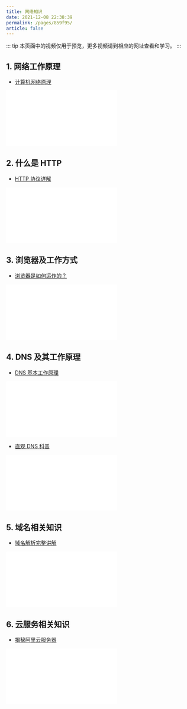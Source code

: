 ```yaml
---
title: 网络知识
date: 2021-12-08 22:38:39
permalink: /pages/859f95/
article: false
---
```


::: tip
本页面中的视频仅用于预览，更多视频请到相应的网址查看和学习。
:::

## 1. 网络工作原理

- [计算机网络原理](https://www.bilibili.com/video/BV1xJ41137Q3)

<iframe src="//player.bilibili.com/player.html?aid=68306960&bvid=BV1xJ41137Q3&cid=118392146&page=1" scrolling="no" border="0" frameborder="no" framespacing="0" allowfullscreen="true"> </iframe>

## 2. 什么是 HTTP

- [HTTP 协议详解](https://www.bilibili.com/video/BV1js411g7Fw)

<iframe src="//player.bilibili.com/player.html?aid=28681865&bvid=BV1js411g7Fw&cid=49673594&page=1" scrolling="no" border="0" frameborder="no" framespacing="0" allowfullscreen="true"> </iframe>

## 3. 浏览器及工作方式

- [浏览器是如何运作的？](https://www.bilibili.com/video/BV1x54y1B7RE)
<iframe src="//player.bilibili.com/player.html?aid=840997499&bvid=BV1x54y1B7RE&cid=200801840&page=1" scrolling="no" border="0" frameborder="no" framespacing="0" allowfullscreen="true"> </iframe>

## 4. DNS 及其工作原理

- [DNS 基本工作原理](https://www.bilibili.com/video/BV1GW411j7Ts)
<iframe src="//player.bilibili.com/player.html?aid=22195093&bvid=BV1GW411j7Ts&cid=36719841&page=1" scrolling="no" border="0" frameborder="no" framespacing="0" allowfullscreen="true"> </iframe>

- [直观 DNS 科普](https://www.bilibili.com/video/BV1F54y1R7BC)
<iframe src="//player.bilibili.com/player.html?aid=840393167&bvid=BV1F54y1R7BC&cid=185334167&page=1" scrolling="no" border="0" frameborder="no" framespacing="0" allowfullscreen="true"> </iframe>

## 5. 域名相关知识

- [域名解析完整讲解](https://www.bilibili.com/video/BV1zA411x7Pj)
<iframe src="//player.bilibili.com/player.html?aid=330419891&bvid=BV1zA411x7Pj&cid=261242739&page=1" scrolling="no" border="0" frameborder="no" framespacing="0" allowfullscreen="true"> </iframe>

## 6. 云服务相关知识

- [揭秘阿里云服务器](https://www.bilibili.com/video/BV1Rt411u7k4)
<iframe src="//player.bilibili.com/player.html?aid=62040619&bvid=BV1Rt411u7k4&cid=107850889&page=1" scrolling="no" border="0" frameborder="no" framespacing="0" allowfullscreen="true"> </iframe>
